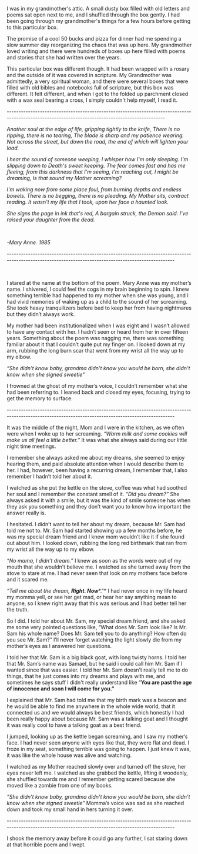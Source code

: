 I was in my grandmother's attic. A small dusty box filled with old letters and poems sat open next to me, and I shuffled through the box gently. I had been going through my grandmother's things for a few hours before getting to this particular box. 

The promise of a cool 50 bucks and pizza for dinner had me spending a slow summer day reorganizing the chaos that was up here. My grandmother loved writing and there were hundreds of boxes up here filled with poems and stories that she had written over the years.

This particular box was different though. It had been wrapped with a rosary and the outside of it was covered in scripture. My Grandmother was admittedly, a very spiritual woman, and there were several boxes that were filled with old bibles and notebooks full of scripture, but this box was different. It felt different, and when I got to the folded up parchment closed with a wax seal bearing a cross, I simply couldn't help myself, I read it.

\-------------------------------------------------------------------------------------------------------------------------------------------------

*Another soul at the edge of life, gripping tightly to the knife, There is no ripping, there is no tearing, The blade is sharp and my patience wearing. Not across the street, but down the road, the end of which will lighten your load.*

*I hear the sound of someone weeping, I whisper how I'm only sleeping. I'm slipping down to Death's sweet keeping. The fear comes fast and has me fleeing, from this darkness that I'm seeing, I'm reaching out, I might be dreaming, Is that sound my Mother screaming?*

*I'm waking now from some place foul, from burning depths and endless bowels. There is no begging, there is no pleading. My Mother sits, contract reading.  It wasn't my life that I took, upon her face a haunted look.* 

*She signs the page in ink that's red, A bargain struck, the Demon said. I've raised your daughter from the dead.*

&#x200B;

*-Mary Anne. 1985*

\-----------------------------------------------------------------------------------------------------------------------------------------------------

&#x200B;

I stared at the name at the bottom of the poem. Mary Anne was my mother’s name. I shivered, I could feel the cogs in my brain beginning to spin. I knew something terrible had happened to my mother when she was young, and I had vivid memories of waking up as a child to the sound of her screaming. She took heavy tranquilizers before bed to keep her from having nightmares but they didn’t always work. 

My mother had been institutionalized when I was eight and I wasn’t allowed to have any contact with her. I hadn’t seen or heard from her in over fifteen years. Something about the poem was nagging me, there was something familiar about it that I couldn’t quite put my finger on.  I looked down at my arm, rubbing the long burn scar that went from my wrist all the way up to my elbow. 

*“She didn’t know baby, grandma didn’t know you would be born, she didn’t know when she signed sweetie”* 

I frowned at the ghost of my mother’s voice, I couldn’t remember what she had been referring to. I leaned back and closed my eyes, focusing, trying to get the memory to surface.

\-----------------------------------------------------------------------------------------------------------------------------------------------------

It was the middle of the night, Mom and I were in the kitchen, as we often were when I woke up to her screaming. *“Warm milk and some cookies will make us all feel a little better.”* It was what she always said during our little night time meetings.

I remember she always asked me about my dreams, she seemed to enjoy hearing them, and paid absolute attention when I would describe them to her. I had, however, been having a recurring dream, I remember that, I also remember I hadn’t told her about it.

I watched as she put the kettle on the stove, coffee was what had soothed her soul and I remember the constant smell of it. *“Did you dream?”* She always asked it with a smile, but it was the kind of smile someone has when they ask you something and they don’t want you to know how important the answer really is. 

I hesitated. I didn’t want to tell her about my dream, because Mr. Sam had told me not to. Mr. Sam had started showing up a few months before, he was my special dream friend and I knew mom wouldn’t like it if she found out about him. I looked down, rubbing the long red birthmark that ran from my wrist all the way up to my elbow.

*“No mama, I didn’t dream.”* I knew as soon as the words were out of my mouth that she wouldn’t believe me. I watched as she turned away from the stove to stare at me. I had never seen that look on my mothers face before and it scared me.

*“Tell me about the dream,* ***Right. Now****.”* I had never once in my life heard my momma yell, or see her get mad, or hear her say anything mean to anyone, so I knew right away that this was serious and I had better tell her the truth. 

So I did. I told her about Mr. Sam, my special dream friend, and she asked me some very pointed questions like, “What does Mr. Sam look like? Is Mr. Sam his whole name? Does Mr. Sam tell you to do anything? How often do you see Mr. Sam?” I’ll never forget watching the light slowly die from my mother’s eyes as I answered her questions. 

I told her that Mr. Sam is a big black goat, with long twisty horns. I told her that Mr. Sam’s name was Samael, but he said i could call him Mr. Sam if I wanted since that was easier. I told her Mr. Sam doesn’t really tell me to do things, that he just comes into my dreams and plays with me, and sometimes he says stuff I didn't really understand like “**You are past the age of innocence and soon I will come for you.”** 

I explained that Mr. Sam had told me that my birth mark was a beacon and he would be able to find me anywhere in the whole wide world, that it connected us and we would always be best friends, which honestly I had been really happy about because Mr. Sam was a talking goat and I thought it was really cool to have a talking goat as a best friend.

I jumped, looking up as the kettle began screaming, and I saw my mother’s face. I had never seen anyone with eyes like that, they were flat and dead. I froze in my seat, something terrible was going to happen. I just knew it was, it was like the whole house was alive and watching. 

I watched as my Mother reached slowly over and turned off the stove, her eyes never left me. I watched as she grabbed the kettle, lifting it woodenly, she shuffled towards me and I remember getting scared because she moved like a zombie from one of my books.

*“She didn’t know baby, grandma didn’t know you would be born, she didn’t know when she signed sweetie”* Momma’s voice was sad as she reached down and took my small hand in hers turning it over. 

\-----------------------------------------------------------------------------------------------------------------------------------------------------

I shook the memory away before it could go any further, I sat staring down at that horrible poem and I wept.